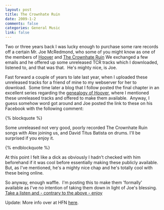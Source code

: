 ```yaml
--- 
layout: post
title: The Crownhate Ruin
date: 2009-1-2
comments: false
categories: General Music
link: false
---
```


Two or three years back I was lucky enough to purchase some rare records off a
certain Mr. Joe McRedmond, who some of you might know as one of the members of
[Hoover](http://www.dischord.com/band/hoover) and [The Crownhate Ruin](http://www.dischord.com/band/crownhate-ruin) We exchanged a few emails
and he offered up some unreleased TCR tracks which I downloaded, listened to,
and that was that.  He's mighty nice, is Joe.

Fast forward a couple of years to late last year, when I uploaded these
unreleased tracks for a friend of mine to my webserver for her to download. 
Some time later a blog that I follow posted the final chapter in an excellent
series regarding the [genealogy of Hoover](http://hardcorefornerds.blogspot.com/search/label/Hoover%20Genealogy%20Project), where I mentioned these unreleased
tracks and offered to make them available.  Anyway, I guess somehow word got
around and Joe posted the link to these on his Facebook with the following
comment: 

{% blockquote %} 

Some unreleased not very good, poorly recorded The Crownhate Ruin songs with
Alex joining us, and David Titus Batista on drums. I'll be surprised if you
enjoy it.

{% endblockquote %}

At this point I felt like a dick as obviously I hadn't checked with him
beforehand if it was cool before essentially making these publicly available. 
But, as I've mentioned, he's a mighty nice chap and he's totally cool with
these being online.

So anyway, enough waffle.  I'm posting this to make them 'formally' available
as I've no intention of taking them down in light of Joe's blessing.
[Take a listen and - contrary to the above - enjoy](http://dischord.org/misc/music/tcr/Unreleased%2c%20with%20Alex/)

Update: More info over at HFN [here](http://hardcorefornerds.blogspot.com/2009/01/joseph-mcredmond-interview-tcr.html).

